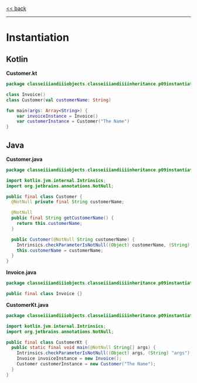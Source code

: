 
[<< back](https://github.com/tomasbjerre/yet-another-kotlin-vs-java-comparison)

-----------------------------

# Instantiation

## Kotlin

**Customer.kt**

```kotlin
package classeiiiandiiiobjects.classeiiiandiiiinheritance.p09instantiation

class Invoice()
class Customer(val customerName: String)

fun main(args: Array<String>) {
    var invoiceInstance = Invoice()
    var customerInstance = Customer("The Name")
}
```

## Java

**Customer.java**

```java
package classeiiiandiiiobjects.classeiiiandiiiinheritance.p09instantiation;

import kotlin.jvm.internal.Intrinsics;
import org.jetbrains.annotations.NotNull;

public final class Customer {
  @NotNull private final String customerName;

  @NotNull
  public final String getCustomerName() {
    return this.customerName;
  }

  public Customer(@NotNull String customerName) {
    Intrinsics.checkParameterIsNotNull((Object) customerName, (String) "customerName");
    this.customerName = customerName;
  }
}

```

**Invoice.java**

```java
package classeiiiandiiiobjects.classeiiiandiiiinheritance.p09instantiation;

public final class Invoice {}

```

**CustomerKt.java**

```java
package classeiiiandiiiobjects.classeiiiandiiiinheritance.p09instantiation;

import kotlin.jvm.internal.Intrinsics;
import org.jetbrains.annotations.NotNull;

public final class CustomerKt {
  public static final void main(@NotNull String[] args) {
    Intrinsics.checkParameterIsNotNull((Object) args, (String) "args");
    Invoice invoiceInstance = new Invoice();
    Customer customerInstance = new Customer("The Name");
  }
}

```
